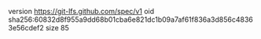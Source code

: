 version https://git-lfs.github.com/spec/v1
oid sha256:60832d8f955a9dd68b01cba6e821dc1b09a7af61f836a3d856c48363e56cdef2
size 85

